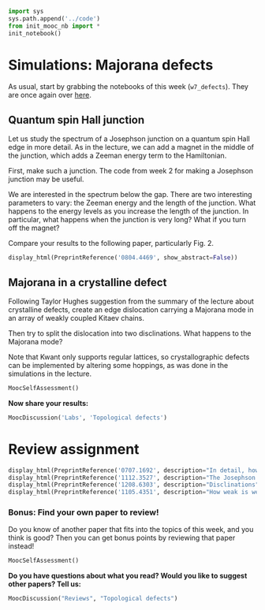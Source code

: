 

```python
import sys
sys.path.append('../code')
from init_mooc_nb import *
init_notebook()
```

# Simulations: Majorana defects

As usual, start by grabbing the notebooks of this week (`w7_defects`). They are once again over [here](http://tiny.cc/topocm_smc).

## Quantum spin Hall junction

Let us study the spectrum of a Josephson junction on a quantum spin Hall edge in more detail. As in the lecture, we can add a magnet in the middle of the junction, which adds a Zeeman energy term to the Hamiltonian.

First, make such a junction. The code from week 2 for making a Josephson junction may be useful.

We are interested in the spectrum below the gap. There are two interesting parameters to vary: the Zeeman energy and the length of the junction. What happens to the energy levels as you increase the length of the junction. In particular, what happens when the junction is very long? What if you turn off the magnet?

Compare your results to the following paper, particularly Fig. 2.


```python
display_html(PreprintReference('0804.4469', show_abstract=False))
```

## Majorana in a crystalline defect

Following Taylor Hughes suggestion from the summary of the lecture about crystalline defects, create an edge dislocation carrying a Majorana mode in an array of weakly coupled Kitaev chains.

Then try to split the dislocation into two disclinations. What happens to the Majorana mode?

Note that Kwant only supports regular lattices, so crystallographic defects can be implemented by altering some hoppings, as was done in the simulations in the lecture.


```python
MoocSelfAssessment()
```

**Now share your results:**


```python
MoocDiscussion('Labs', 'Topological defects')
```

# Review assignment


```python
display_html(PreprintReference('0707.1692', description="In detail, how to create and manipulate Majoranas on the 3D TI surface."))
display_html(PreprintReference('1112.3527', description="The Josephson effect on a 3D TI, in real life."))
display_html(PreprintReference('1208.6303', description="Disclinations"))
display_html(PreprintReference('1105.4351', description="How weak is weak?"))
```

### Bonus: Find your own paper to review!

Do you know of another paper that fits into the topics of this week, and you think is good?
Then you can get bonus points by reviewing that paper instead!


```python
MoocSelfAssessment()
```

**Do you have questions about what you read? Would you like to suggest other papers? Tell us:**


```python
MoocDiscussion("Reviews", "Topological defects")
```
